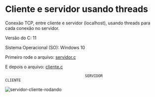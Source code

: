 # Cliente e servidor usando threads
Conexão TCP, entre cliente e servidor (localhost), usando threads para cada conexão no servidor.

Versão do C: 11

Sistema Operacional (SO): Windows 10

Primeiro rode o arquivo: <a href="/aula3/servidor.c">servidor.c</a>

E depois o arquivo: <a href="/aula3/cliente.c">cliente.c</a>

                                        SERVIDOR                                      CLIENTE

![servidor-cliente-rodando](https://github.com/willywonkabr/cliente-servidor-threads/assets/77807737/f005b92b-2098-451e-8f25-230f27d1990a)

